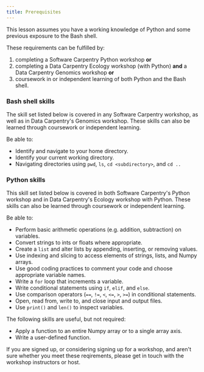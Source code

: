 ```yaml
---
title: Prerequisites
---
```


This lesson assumes you have a working knowledge of Python and some previous exposure to the Bash shell. 

These requirements can be fulfilled by:

1. completing a Software Carpentry Python workshop **or**  
1. completing a Data Carpentry Ecology workshop (with Python) **and** a Data Carpentry Genomics workshop **or**  
1. coursework in or independent learning of both Python and the Bash shell.

### Bash shell skills

The skill set listed below is covered in any Software Carpentry workshop, as well
as in Data Carpentry's Genomics workshop. These skills can also be learned
through coursework or independent learning. 

Be able to: 
* Identify and navigate to your home directory.
* Identify your current working directory.
* Navigating directories using `pwd`, `ls`, `cd <subdirectory>`, and `cd ..`

### Python skills

This skill set listed below is covered in both Software Carpentry's Python workshop and
in Data Carpentry's Ecology workshop with Python. These skills can also be learned
through coursework or independent learning. 

Be able to: 
* Perform basic arithmetic operations (e.g. addition, subtraction) on variables.
* Convert strings to ints or floats where appropriate.
* Create a `list` and alter lists by appending, inserting, or removing values.
* Use indexing and slicing to access elements of strings, lists, and Numpy arrays.
* Use good coding practices to comment your code and choose appropriate variable names. 
* Write a `for` loop that increments a variable.
* Write conditional statements using `if`, `elif`, and `else`.
* Use comparison operators (`==`, `!=`, `<`, `<=`, `>`, `>=`) in conditional statements.
* Open, read from, write to, and close input and output files. 
* Use `print()` and `len()` to inspect variables. 

The following skills are useful, but not required:
* Apply a function to an entire Numpy array or to a single array axis.
* Write a user-defined function.

If you are signed up, or considering signing up for a workshop, and aren't sure whether you meet these reqirements, please
get in touch with the workshop instructors or host. 
